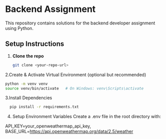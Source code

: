 # Backend Assignment

This repository contains solutions for the backend developer assignment using Python.

## Setup Instructions

1. **Clone the repo**
   ```bash
   git clone <your-repo-url>

2.Create & Activate Virtual Environment (optional but recommended)
   ```bash
   python -m venv venv
   source venv/bin/activate   # On Windows: venv\Scripts\activate
```
3.Install Dependencies

```bash
  pip install -r requirements.txt
```
4. Setup Environment Variables
Create a .env file in the root directory with:

API_KEY=your_openweathermap_api_key,
BASE_URL=https://api.openweathermap.org/data/2.5/weather
